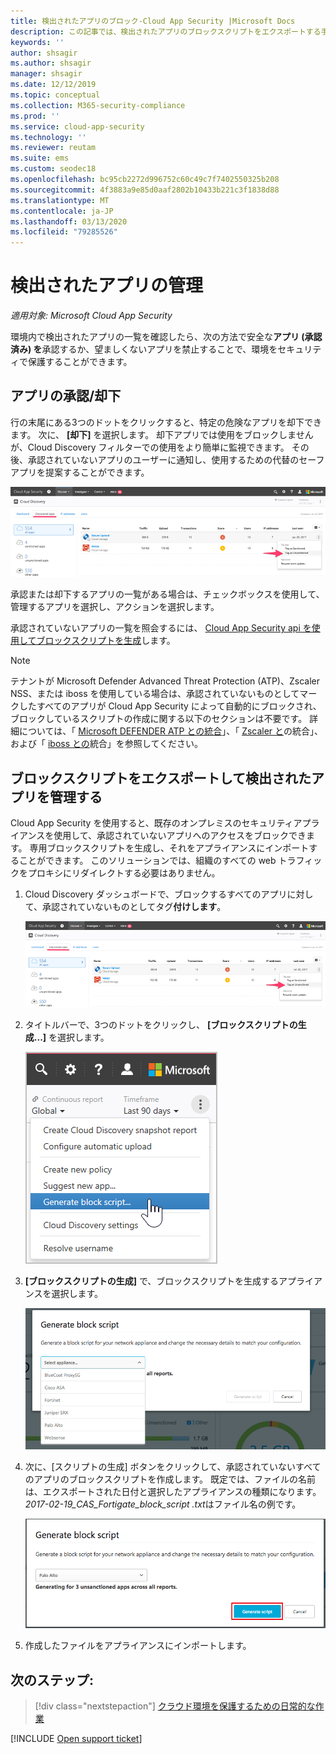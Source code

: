```yaml
---
title: 検出されたアプリのブロック-Cloud App Security |Microsoft Docs
description: この記事では、検出されたアプリのブロックスクリプトをエクスポートする手順について説明します。
keywords: ''
author: shsagir
ms.author: shsagir
manager: shsagir
ms.date: 12/12/2019
ms.topic: conceptual
ms.collection: M365-security-compliance
ms.prod: ''
ms.service: cloud-app-security
ms.technology: ''
ms.reviewer: reutam
ms.suite: ems
ms.custom: seodec18
ms.openlocfilehash: bc95cb2272d996752c60c49c7f7402550325b208
ms.sourcegitcommit: 4f3883a9e85d0aaf2802b10433b221c3f1838d88
ms.translationtype: MT
ms.contentlocale: ja-JP
ms.lasthandoff: 03/13/2020
ms.locfileid: "79285526"
---
```

# <a name="govern-discovered-apps"></a>検出されたアプリの管理

*適用対象: Microsoft Cloud App Security*

環境内で検出されたアプリの一覧を確認したら、次の方法で安全な**アプリ (承認** **済み) を**承認するか、望ましくないアプリを禁止することで、環境をセキュリティで保護することができます。

## <a name="BKMK_SanctionApp"></a>アプリの承認/却下

行の末尾にある3つのドットをクリックすると、特定の危険なアプリを却下できます。 次に、 **[却下]** を選択します。 却下アプリでは使用をブロックしませんが、Cloud Discovery フィルターでの使用をより簡単に監視できます。 その後、承認されていないアプリのユーザーに通知し、使用するための代替のセーフアプリを提案することができます。

![未承認としてタグ付け](media/tag-as-unsanctioned.png)

承認または却下するアプリの一覧がある場合は、チェックボックスを使用して、管理するアプリを選択し、アクションを選択します。

承認されていないアプリの一覧を照会するには、 [Cloud App Security api を使用してブロックスクリプトを生成](https://us.portal.cloudappsecurity.com/api-docs/#generate-block-script)します。

> [!NOTE]
> テナントが Microsoft Defender Advanced Threat Protection (ATP)、Zscaler NSS、または iboss を使用している場合は、承認されていないものとしてマークしたすべてのアプリが Cloud App Security によって自動的にブロックされ、ブロックしているスクリプトの作成に関する以下のセクションは不要です。 詳細については、「 [Microsoft DEFENDER ATP との統合](wdatp-integration.md)」、「 [Zscaler と](zscaler-integration.md)の統合」、および「 [iboss との](iboss-integration.md)統合」を参照してください。

## <a name="export-a-block-script-to-govern-discovered-apps"></a>ブロックスクリプトをエクスポートして検出されたアプリを管理する

Cloud App Security を使用すると、既存のオンプレミスのセキュリティアプライアンスを使用して、承認されていないアプリへのアクセスをブロックできます。 専用ブロックスクリプトを生成し、それをアプライアンスにインポートすることができます。 このソリューションでは、組織のすべての web トラフィックをプロキシにリダイレクトする必要はありません。

1. Cloud Discovery ダッシュボードで、ブロックするすべてのアプリに対して、承認されていないものとしてタグ**付けします**。

    ![未承認としてタグ付け](media/tag-as-unsanctioned.png)

2. タイトルバーで、3つのドットをクリックし、 **[ブロックスクリプトの生成...]** を選択します。

    ![ブロックスクリプトの生成](media/generate-block-script.png)

3. **[ブロックスクリプトの生成]** で、ブロックスクリプトを生成するアプライアンスを選択します。

    ![ブロックスクリプトポップアップを生成します](media/generate-block-script-popup.png)

4. 次に、[スクリプトの生成] ボタンをクリックして、承認されていないすべてのアプリのブロックスクリプトを作成します。 既定では、ファイルの名前は、エクスポートされた日付と選択したアプライアンスの種類になります。 *2017-02-19_CAS_Fortigate_block_script .txt*はファイル名の例です。

   ![[ブロックスクリプトの生成] ボタン](media/generate-block-script-button.png)

5. 作成したファイルをアプライアンスにインポートします。

## <a name="next-steps"></a>次のステップ:

> [!div class="nextstepaction"]
> [クラウド環境を保護するための日常的な作業](daily-activities-to-protect-your-cloud-environment.md)

[!INCLUDE [Open support ticket](includes/support.md)]

